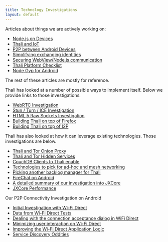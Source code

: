 ```yaml
---
title: Technology Investigations
layout: default
---
```


Articles about things we are actively working on:
* [Node.js on Devices](nodeondevices)
* [Thali and IoT](ThaliAndIoT)
* [P2P between Android Devices](AndroidP2P)
* [Simplifying exchanging identities](http://www.goland.org/coinflippingforthali/)
* [Securing WebView/Node.js communication](SecuringCordovaAndNodeJs)
* [Thali Platform Checklist](PlatformChecklist)
* [Node Gyp for Android](NotesOnNodeGypForAndroid)

The rest of these articles are mostly for reference.

Thali has looked at a number of possible ways to implement itself. Below we provide links to those investigations.
* [WebRTC Investigation](WebRTCInvestigation)
* [Stun / Turn / ICE Investigation](StunTurnICEInvestigation)
* [HTML 5 Raw Sockets Investigation](HTML5RawSocketsInvestigation)
* [Building Thali on top of Firefox](BuildingThaliOnTopOfFirefox)
* [Building Thali on top of I2P](BuildingThaliOnTopOfI2P)

Thali has also looked at how it can leverage existing technologies. Those investigations are below.
* [Thali and Tor Onion Proxy](ThaliAndTorOnionProxy)
* [Thali and Tor Hidden Services](ThaliAndTorHiddenServices)
* [CouchDB Clients to Thali enable](CouchDBClientsToThaliEnable)
* [Technologies to pick for ad-hoc and mesh networking](http://www.goland.org/thalimesh/)
* [Picking another backlog manager for Thali](http://www.goland.org/anotherthalibacklog/)
* [FireChat on Android](ExperimentWithFireChat)
* [A detailed summary of our investigation into JXCore](http://www.goland.org/jxcore/)
* [JXCore Performance](http://www.goland.org/jxcoreperf/)

Our P2P Connectivity Investigation on Android
* [Initial Investigation with Wi-Fi Direct](http://www.drjukka.com/blog/wordpress/?p=24)
* [Data from Wi-Fi Direct Tests](http://www.drjukka.com/blog/wordpress/?p=29)
* [Dealing with the connection acceptance dialog in WiFi Direct](http://www.drjukka.com/blog/wordpress/?p=35)
* [Minimizing user interaction on Wi-Fi Direct](http://www.drjukka.com/blog/wordpress/?p=35)
* [Improving the Wi-Fi Direct Application Logic](http://www.drjukka.com/blog/wordpress/?p=41)
* [Service Discovery Oddities](http://www.drjukka.com/blog/wordpress/?p=52)
